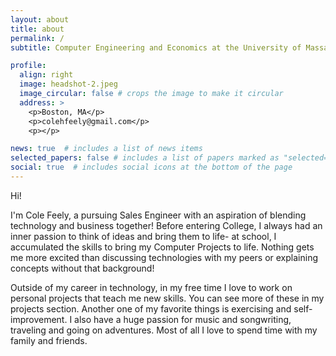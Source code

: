 ```yaml
---
layout: about
title: about
permalink: /
subtitle: Computer Engineering and Economics at the University of Massachusetts Amherst

profile:
  align: right
  image: headshot-2.jpeg
  image_circular: false # crops the image to make it circular
  address: >
    <p>Boston, MA</p>
    <p>colehfeely@gmail.com</p>
    <p></p>

news: true  # includes a list of news items
selected_papers: false # includes a list of papers marked as "selected={true}"
social: true  # includes social icons at the bottom of the page
---
```

Hi!

I'm Cole Feely, a pursuing Sales Engineer with an aspiration of blending technology and business together! Before entering College, I always had an inner passion to think of ideas and bring them to life- at school, I accumulated the skills to bring my Computer Projects to life. Nothing gets me more excited than discussing technologies with my peers or explaining concepts without that background!

Outside of my career in technology, in my free time I love to work on personal projects that teach me new skills. You can see more of these in my projects section. Another one of my favorite things is exercising and self-improvement. I also have a huge passion for music and songwriting, traveling and going on adventures. Most of all I love to spend time with my family and friends. 